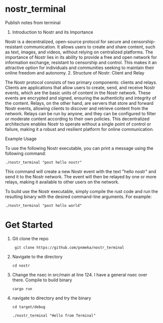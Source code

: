 # nostr_terminal
Publish notes from terminal

1. Introduction to Nostr and its Importance

Nostr is a decentralized, open-source protocol for secure and censorship-resistant communication. It allows users to create and share content, such as text, images, and videos, without relying on centralized platforms. The importance of Nostr lies in its ability to provide a free and open network for information exchange, resistant to censorship and control. This makes it an attractive option for individuals and communities seeking to maintain their online freedom and autonomy.
2. Structure of Nostr: Client and Relay

The Nostr protocol consists of two primary components: clients and relays. Clients are applications that allow users to create, send, and receive Nostr events, which are the basic units of content in the Nostr network. These events are encrypted and signed, ensuring the authenticity and integrity of the content. Relays, on the other hand, are servers that store and forward Nostr events, allowing clients to discover and retrieve content from the network. Relays can be run by anyone, and they can be configured to filter or moderate content according to their own policies. This decentralized architecture enables Nostr to operate without a single point of control or failure, making it a robust and resilient platform for online communication.


Example Usage

To use the following Nostr executable, you can print a message using the following command:

    ./nostr_terminal "post hello nostr"

This command will create a new Nostr event with the text "hello nostr" and send it to the Nostr network. The event will then be relayed by one or more relays, making it available to other users on the network.

To build use the Nostr executable, simply compile the rust code and run the resulting binary with the desired command-line arguments. For example:

    ./nostr_terminal "post hello world"

# Get Started


1. Git clone the repo

        git clone https://github.com/pnmeka/nostr_terminal
2. Navigate to the directory

       cd nostr
3. Change the nsec in src/main at line 124. I have a general nsec over there. Compile to build binary
   
       cargo run
4. navigate to directory and try the binary

       cd target/debug

       ./nostr_terminal "Hello from Terminal"

    
